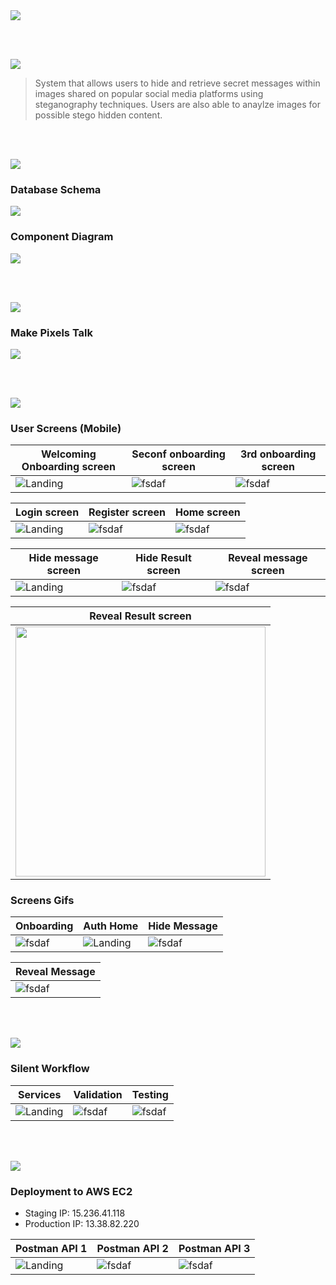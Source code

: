<img src="./readme/title1.svg"/>

<br><br>

<!-- project overview -->
<img src="./readme/title2.svg"/>

> System that allows users to hide and retrieve secret messages within images shared on popular social media platforms using steganography techniques. Users are also able to anaylze images for possible stego hidden content.

<br><br>

<!-- System Design -->
<img src="./readme/title3.svg"/>

### Database Schema


<img src="./readme/databaseDiagram.png"/>

### Component Diagram

<img src="./readme/componentDiagram.svg"/>

<br><br>

<!-- Project Highlights -->
<img src="./readme/title4.svg"/>

### Make Pixels Talk

<img src="./readme/Group 51.png"/>

<br><br>

<!-- Demo -->
<img src="./readme/title5.svg"/>

### User Screens (Mobile)

| Welcoming Onboarding screen             | Seconf onboarding screen              | 3rd onboarding screen                 |
| --------------------------------------- | ------------------------------------- | ------------------------------------- |
| ![Landing](./readme/onboard1.png)       | ![fsdaf](./readme/onboard2.png)       | ![fsdaf](./readme/onboard3.png)       |

| Login screen                            | Register screen                       | Home screen                           |
| --------------------------------------- | ------------------------------------- | ------------------------------------- |
| ![Landing](./readme/Login.png)          | ![fsdaf](./readme/signUp.png)         | ![fsdaf](./readme/home.png)           |

| Hide message screen                     | Hide Result screen                    | Reveal message screen                 |
| --------------------------------------- | ------------------------------------- | ------------------------------------- |
| ![Landing](./readme/hideMessage.png)    | ![fsdaf](./readme/EncodeResult.png)   | ![fsdaf](./readme/decode.png)          |

| Reveal Result screen                    |
| --------------------------------------- | 
| <img src="./readme/decodeResult.png" width="400"/>   |   

### Screens Gifs

|  Onboarding                             |  Auth Home                            |  Hide Message                         |
| --------------------------------------- | ------------------------------------- | ------------------------------------- |
|  ![fsdaf](./readme/onboarding.gif)      | ![Landing](./readme/homeScreen.gif)   | ![fsdaf](./readme/hideMessage.gif)    |

| Reveal Message                         | 
| -------------------------------------  | 
| ![fsdaf](./readme/revealMessage.gif)   | 

<br><br>

<!-- Development & Testing -->
<img src="./readme/title6.svg"/>

### Silent Workflow


| Services                                | Validation                            | Testing                               |
| --------------------------------------- | ------------------------------------- | ------------------------------------- |
| ![Landing](./readme/addQr.png)          | ![fsdaf](./readme/validation.png)     | ![fsdaf](./readme/userTest.png) |


<br><br>

<!-- Deployment -->
<img src="./readme/title7.svg"/>

### Deployment to AWS EC2

- Staging IP: 15.236.41.118
- Production IP: 13.38.82.220


| Postman API 1                           | Postman API 2                         | Postman API 3                        |
| --------------------------------------- | ------------------------------------- | ------------------------------------- |
| ![Landing](./readme/loginPostman.png)   | ![fsdaf](./readme/encodePostman.png)  | ![fsdaf](./readme/decoded.png) |

<br><br>
